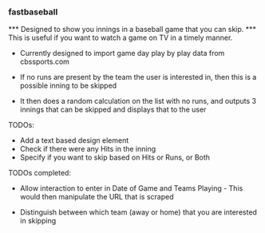 ### fastbaseball
*** Designed to show you innings in a baseball game that you can skip. 
*** This is useful if you want to watch a game on TV in a timely manner. 

- Currently designed to import game day play by play data from cbssports.com

- If no runs are present by the team the user is interested in, then this is a possible inning to be skipped

- It then does a random calculation on the list with no runs, and outputs 3 innings that can be skipped and displays that to the user

TODOs:

- Add a text based design element
- Check if there were any Hits in the inning
- Specify if you want to skip based on Hits or Runs, or Both

TODOs completed:

+ Allow interaction to enter in Date of Game and Teams Playing - This would then manipulate the URL that is scraped

+ Distinguish between which team (away or home) that you are interested in skipping
